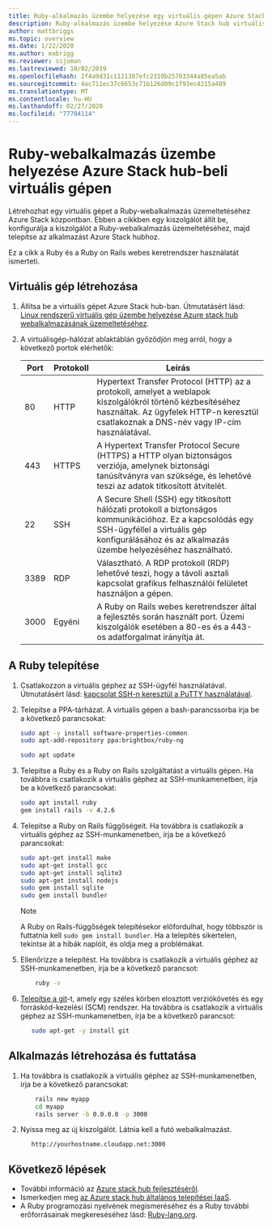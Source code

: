 ```yaml
---
title: Ruby-alkalmazás üzembe helyezése egy virtuális gépen Azure Stack hub-ban
description: Ruby-alkalmazás üzembe helyezése Azure Stack hub virtuális gépén.
author: mattbriggs
ms.topic: overview
ms.date: 1/22/2020
ms.author: mabrigg
ms.reviewer: sijuman
ms.lastreviewed: 10/02/2019
ms.openlocfilehash: 2f4a9d31c1121387efc2310b25703344a85ea5ab
ms.sourcegitcommit: 4ac711ec37c6653c71b126d09c1f93ec4215a489
ms.translationtype: MT
ms.contentlocale: hu-HU
ms.lasthandoff: 02/27/2020
ms.locfileid: "77704114"
---
```

# <a name="deploy-a-ruby-web-app-to-a-vm-in-azure-stack-hub"></a>Ruby-webalkalmazás üzembe helyezése Azure Stack hub-beli virtuális gépen

Létrehozhat egy virtuális gépet a Ruby-webalkalmazás üzemeltetéséhez Azure Stack központban. Ebben a cikkben egy kiszolgálót állít be, konfigurálja a kiszolgálót a Ruby-webalkalmazás üzemeltetéséhez, majd telepítse az alkalmazást Azure Stack hubhoz.

Ez a cikk a Ruby és a Ruby on Rails webes keretrendszer használatát ismerteti.

## <a name="create-a-vm"></a>Virtuális gép létrehozása

1. Állítsa be a virtuális gépet Azure Stack hub-ban. Útmutatásért lásd: [Linux rendszerű virtuális gép üzembe helyezése Azure stack hub webalkalmazásának üzemeltetéséhez](azure-stack-dev-start-howto-deploy-linux.md).

2. A virtuálisgép-hálózat ablaktáblán győződjön meg arról, hogy a következő portok elérhetők:

    | Port | Protokoll | Leírás |
    | --- | --- | --- |
    | 80 | HTTP | Hypertext Transfer Protocol (HTTP) az a protokoll, amelyet a weblapok kiszolgálókról történő kézbesítéséhez használtak. Az ügyfelek HTTP-n keresztül csatlakoznak a DNS-név vagy IP-cím használatával. |
    | 443 | HTTPS | A Hypertext Transfer Protocol Secure (HTTPS) a HTTP olyan biztonságos verziója, amelynek biztonsági tanúsítványra van szüksége, és lehetővé teszi az adatok titkosított átvitelét. |
    | 22 | SSH | A Secure Shell (SSH) egy titkosított hálózati protokoll a biztonságos kommunikációhoz. Ez a kapcsolódás egy SSH-ügyféllel a virtuális gép konfigurálásához és az alkalmazás üzembe helyezéséhez használható. |
    | 3389 | RDP | Választható. A RDP protokoll (RDP) lehetővé teszi, hogy a távoli asztali kapcsolat grafikus felhasználói felületet használjon a gépen.   |
    | 3000 | Egyéni | A Ruby on Rails webes keretrendszer által a fejlesztés során használt port. Üzemi kiszolgálók esetében a 80-es és a 443-os adatforgalmat irányítja át. |

## <a name="install-ruby"></a>A Ruby telepítése

1. Csatlakozzon a virtuális géphez az SSH-ügyfél használatával. Útmutatásért lásd: [kapcsolat SSH-n keresztül a PuTTY használatával](azure-stack-dev-start-howto-ssh-public-key.md#connect-with-ssh-by-using-putty).

1. Telepítse a PPA-tárházat. A virtuális gépen a bash-parancssorba írja be a következő parancsokat:

    ```bash  
    sudo apt -y install software-properties-common
    sudo apt-add-repository ppa:brightbox/ruby-ng

    sudo apt update
    ```

2. Telepítse a Ruby és a Ruby on Rails szolgáltatást a virtuális gépen. Ha továbbra is csatlakozik a virtuális géphez az SSH-munkamenetben, írja be a következő parancsokat:

    ```bash  
    sudo apt install ruby
    gem install rails -v 4.2.6
    ```

3. Telepítse a Ruby on Rails függőségeit. Ha továbbra is csatlakozik a virtuális géphez az SSH-munkamenetben, írja be a következő parancsokat:

    ```bash  
    sudo apt-get install make
    sudo apt-get install gcc
    sudo apt-get install sqlite3
    sudo apt-get install nodejs
    sudo gem install sqlite
    sudo gem install bundler
    ```

    > [!Note]  
    > A Ruby on Rails-függőségek telepítésekor előfordulhat, hogy többször is futtatnia kell `sudo gem install bundler`. Ha a telepítés sikertelen, tekintse át a hibák naplóit, és oldja meg a problémákat.

4. Ellenőrizze a telepítést. Ha továbbra is csatlakozik a virtuális géphez az SSH-munkamenetben, írja be a következő parancsot:

    ```bash  
        ruby -v
    ```

3. [Telepítse a git](https://git-scm.com)-t, amely egy széles körben elosztott verziókövetés és egy forráskód-kezelési (SCM) rendszer. Ha továbbra is csatlakozik a virtuális géphez az SSH-munkamenetben, írja be a következő parancsot:

    ```bash  
       sudo apt-get -y install git
    ```

## <a name="create-and-run-an-app"></a>Alkalmazás létrehozása és futtatása

1. Ha továbbra is csatlakozik a virtuális géphez az SSH-munkamenetben, írja be a következő parancsokat:

    ```bash
        rails new myapp
        cd myapp
        rails server -b 0.0.0.0 -p 3000
    ```

2. Nyissa meg az új kiszolgálót. Látnia kell a futó webalkalmazást.

    ```HTTP  
       http://yourhostname.cloudapp.net:3000
    ```

## <a name="next-steps"></a>Következő lépések

- További információ az [Azure stack hub fejlesztéséről](azure-stack-dev-start.md).
- Ismerkedjen meg [az Azure stack hub általános telepítései IaaS](azure-stack-dev-start-deploy-app.md).
- A Ruby programozási nyelvének megismeréséhez és a Ruby további erőforrásainak megkereséséhez lásd: [Ruby-lang.org](https://www.ruby-lang.org).
